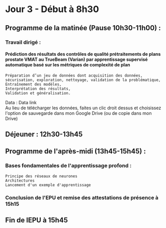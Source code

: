 # Jour 3 - Début à 8h30

## Programme de la matinée (Pause 10h30-11h00) :

### Travail dirigé :
  #### Prédiction des résultats des contrôles de qualité prétraitements de plans prostate VMAT au TrueBeam (Varian) par apprentissage supervisé automatique basé sur les métriques de complexité de plan
    Préparation d’un jeu de données dont acquisition des données, sécurisation, exploration, nettoyage, validation de la problématique,
    Entraînement des modèles, 
    Interprétation des résultats, 
    Validation et généralisation.

Data : Data link\
Au lieu de télécharger les données, faites un clic droit dessus et choisissez l'option de sauvegarde dans mon Google Drive (ou de copie dans mon Drive)

## Déjeuner : 12h30-13h45

## Programme de l'après-midi (13h45-15h45) :

  ### Bases fondamentales de l'apprentissage profond :
    Principe des réseaux de neurones
    Architectures
    Lancement d'un exemple d'apprentissage

  ### Conclusion de l'EPU et remise des attestations de présence à 15h15
  
## Fin de lEPU à 15h45
